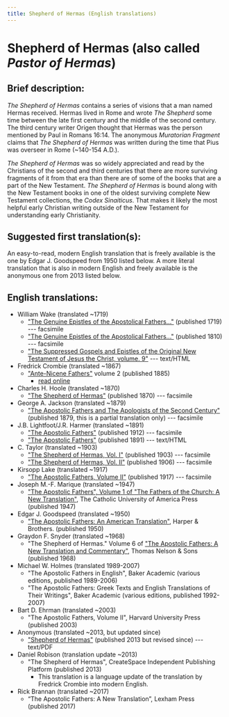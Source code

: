 ```yaml
---
title: Shepherd of Hermas (English translations)
---
```


# Shepherd of Hermas (also called *Pastor of Hermas*)

## Brief description:

*The Shepherd of Hermas* contains a series of visions that a man named Hermas received. Hermas lived in Rome and wrote *The Shepherd* some time between the late first century and the middle of the second century. The third century writer Origen thought that Hermas was the person mentioned by Paul in Romans 16:14. The anonymous *Muratorian Fragment* claims that *The Shepherd of Hermas* was written during the time that Pius was overseer in Rome (~140-154 A.D.).

*The Shepherd of Hermas* was so widely appreciated and read by the Christians of the second and third centuries that there are more surviving fragments of it from that era than there are of some of the books that are a part of the New Testament. *The Shepherd of Hermas* is bound along with the New Testament books in one of the oldest surviving complete New Testament collections, the *Codex Sinaiticus*. That makes it likely the most helpful early Christian writing outside of the New Testament for understanding early Christianity.

## Suggested first translation(s):

An easy-to-read, modern English translation that is freely available is the one by Edgar J. Goodspeed from 1950 listed below. A more literal translation that is also in modern English and freely available is the anonymous one from 2013 listed below.

## English translations:
* William Wake (translated ~1719)
  * ["The Genuine Epistles of the Apostolical Fathers..."](https://archive.org/details/genuineepistleso1719wake) (published 1719) --- facsimile
  * ["The Genuine Epistles of the Apostolical Fathers..."](https://archive.org/details/genuineepistleso01wake) (published 1810) --- facsimile
  * ["The Suppressed Gospels and Epistles of the Original New Testament of Jesus the Christ, volume. 9"](http://www.gutenberg.org/ebooks/6515) --- text/HTML
* Fredrick Crombie (translated ~1867) 
  * ["Ante-Nicene Fathers"](anf.html) volume 2 (published 1885)
    * [read online](http://www.ccel.org/ccel/schaff/anf02.ii.i.html)
* Charles H. Hoole (translated ~1870)
  * ["The Shepherd of Hermas"](https://archive.org/details/shepherdhermast00hermgoog) (published 1870) --- facsimile
* George A. Jackson (translated ~1879)
  * ["The Apostolic Fathers and The Apologists of the Second Century"](https://archive.org/details/theapostolicfath00jackuoft) (published 1879, this is a partial translation only) --- facsimile
* J.B. Lightfoot/J.R. Harmer (translated ~1891)
  * ["The Apostolic Fathers"](https://archive.org/details/a590752000clemuoft) (published 1912) --- facsimile
  * ["The Apostolic Fathers"](http://www.katapi.org.uk/ApostolicFathers/ApFathers-Contents.html) (published 1891) --- text/HTML
* C. Taylor (translated ~1903)
  * ["The Shepherd of Hermas, Vol. I"](https://archive.org/details/shepherdhermas01taylgoog) (published 1903) --- facsimile
  * ["The Shepherd of Hermas, Vol. II"](https://archive.org/details/shepherdhermas02taylgoog) (published 1906) --- facsimile
* Kirsopp Lake (translated ~1917)
  * ["The Apostolic Fathers, Volume II"](https://archive.org/details/apostolicfathers02lakeuoft) (published 1917) --- facsimile
* Joseph M.-F. Marique (translated ~1947)
  * ["The Apostolic Fathers", Volume 1 of "The Fathers of the Church: A New Translation"](https://archive.org/details/in.ernet.dli.2015.58476), The Catholic University of America Press (published 1947)
* Edgar J. Goodspeed (translated ~1950)
  * ["The Apostolic Fathers: An American Translation"](goodspeedapostolicfathers.html), Harper & Brothers. (published 1950)
* Graydon F. Snyder (translated ~1968)
  * "The Shepherd of Hermas." Volume 6 of ["The Apostolic Fathers: A New Translation and Commentary"](apostolicfathersnewtranslationandcommentary.html), Thomas Nelson & Sons (published 1968)
* Michael W. Holmes (translated 1989-2007)
  * "The Apostolic Fathers in English", Baker Academic (various editions, published 1989-2006)
  * "The Apostolic Fathers: Greek Texts and English Translations of Their Writings", Baker Academic (various editions, published 1992-2007)
* Bart D. Ehrman (translated ~2003)
  * "The Apostolic Fathers, Volume II", Harvard University Press (published 2003)
* Anonymous (translated ~2013, but updated since)
  * ["Shepherd of Hermas"](http://www.biblicalaudio.com/text/hermas.pdf) (published 2013 but revised since) --- text/PDF
* Daniel Robison (translation update ~2013)
  * "The Shepherd of Hermas", CreateSpace Independent Publishing Platform (published 2013)
    * This translation is a language update of the translation by Fredrick Crombie into modern English.
* Rick Brannan (translated ~2017)
  * “The Apostolic Fathers: A New Translation”, Lexham Press (published 2017)

